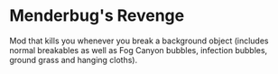 # Menderbug's Revenge

Mod that kills you whenever you break a background object (includes normal breakables as well as Fog Canyon bubbles, infection bubbles, ground grass and hanging cloths).
